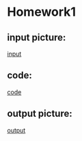 #  Homework1
## input picture:
  [input](https://github.com/ophwsjtu18/ohw21f/blob/main/zrj/week5/Ox.jpg)
## code:
  [code](https://github.com/ophwsjtu18/ohw21f/blob/main/zrj/week5/code.py)
## output picture:
  [output](https://github.com/ophwsjtu18/ohw21f/blob/main/zrj/week5/output.png)
